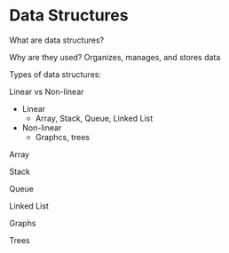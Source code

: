# Data Structures

What are data structures?

Why are they used?
Organizes, manages, and stores data

Types of data structures:

Linear vs Non-linear
- Linear
    - Array, Stack, Queue, Linked List
- Non-linear
    - Graphcs, trees

Array

Stack

Queue

Linked List

Graphs

Trees
